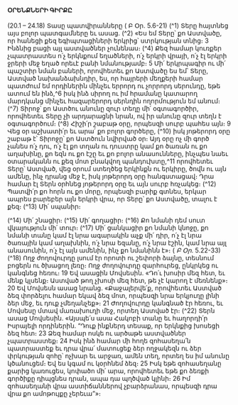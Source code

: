 
#### ՕՐԵՆՔՆԵՐԻ ԳԻՐՔԸ

(20.1 – 24.18)
Տասը պատվիրանները
( Բ Օր. 5.6-21)
(^1) Տերը հայտնեց այս բոլոր պատգամները եւ ասաց.
(^2) «Ես եմ Տերը՝ քո Աստվածը, որ հանեցի քեզ եգիպտացիների երկրից՝ ստրկության տնից։ 3 Ինձնից բացի այլ
աստվածներ չունենաս։
(^4) Քեզ համար կուռքեր չպատրաստես ո՛չ երկնքում եղածների, ո՛չ երկրի վրայի, ո՛չ էլ երկրի ջրերի մեջ եղած որեւէ
բանի նմանությամբ։ 5 Մի՛ երկրպագիր ու մի՛ պաշտիր նման բաների, որովհետեւ քո Աստվածը ես եմ՝ Տերը, Աստված
նախանձախնդիր, ես, որ հայրերի մեղքերի համար պատժում եմ որդիներին մինչեւ երրորդ ու չորրորդ սերունդը, եթե
ատում են ինձ,^6 իսկ ինձ սիրող ու իմ հրամանը կատարող մարդկանց մինչեւ հազարերորդ սերնդին ողորմություն եմ
անում։
(^7) Տիրոջ՝ քո Աստծու անունը զուր տեղը մի՛ օգտագործիր, որովհետեւ Տերը չի արդարացնի նրան, ով իր անունը զուր
տեղն է օգտագործում։
(^8) Հիշի՛ր շաբաթ օրը, որպեսզի սուրբ պահես այն։ 9 Վեց օր աշխատի՛ր եւ արա՛ քո բոլոր գործերը, (^10) իսկ յոթերորդ օրը
շաբաթ է՝ Տիրոջը՝ քո Աստծուն նվիրված օր։ Այդ օրը ոչ մի գործ չանես ո՛չ դու, ո՛չ էլ քո տղան ու դուստրը կամ քո ծառան
ու քո աղախինը, քո եզն ու քո էշը եւ քո բոլոր անասունները, ինչպես նաեւ օտարականն ու քեզ մոտ բնակվող
պանդուխտը,^11 որովհետեւ Տերը՝ Աստված, վեց օրում ստեղծեց երկինքն ու երկիրը, ծովն ու այն ամենը, ինչ դրանց մեջ
է, իսկ յոթերորդ օրը հանգստացավ։ Դրա համար էլ Տերն օրհնեց յոթերորդ օրը եւ այն սուրբ հռչակեց։
(^12) Պատվի՛ր քո հորն ու քո մորը, որպեսզի բարիք գտնես, երկար ապրես բարեբեր այն երկրի վրա, որ Տերը՝ քո
Աստվածը, տալու է քեզ։
(^13) Մի՛ սպանիր։


(^14) Մի՛ շնացիր։
(^15) Մի՛ գողացիր։
(^16) Քո նմանի դեմ սուտ վկայություն մի՛ տուր։
(^17) Մի՛ ցանկացիր քո նմանի կնոջը, քո նմանի տանը կամ էլ նրա ագարակին աչք մի՛ դիր, ո՛չ էլ նրա ծառային կամ
աղախնին, ո՛չ նրա եզանը, ո՛չ նրա էշին, կամ նրա այլ անասունին, ո՛չ էլ այն ամենին, ինչ քո նմանինն է»։
( _Բ Օր_. 5.22-33)
(^18) Ողջ ժողովուրդը լսում էր որոտի ու շեփորի ձայնը, տեսնում բոցերն ու ծխացող լեռը։ Ողջ ժողովուրդը զարհուրեց,
ընկրկեց ու կանգնեց հեռու։ 19 Եվ ասացին Մովսեսին. «Դո՛ւ խոսիր մեզ հետ, եւ մենք կլսենք։ Աստված թող չխոսի մեզ
հետ, թե չէ կարող է մեռնենք»։ 20 Եվ Մովսեսն ասաց նրանց. «Քաջալերվե՛ք, որովհետեւ Աստված ձեզ փորձելու համար
եկավ ձեզ մոտ, որպեսզի նրա երկյուղը լինի ձեր մեջ, եւ դուք չմեղանչեք»։ 21 Ժողովուրդը կանգնած էր հեռու, եւ Մովսեսը
մտավ մառախուղի մեջ, որտեղ Աստված էր։
(^22) Տերն ասաց Մովսեսին. «Այսպե՛ս ասա Հակոբի տանը եւ հաղորդի՛ր Իսրայելի որդիներին. “Դուք ինքներդ տեսաք,
որ երկնքից խոսեցի ձեզ հետ։ 23 Ձեզ համար ոսկե ու արծաթե աստվածներ չպատրաստեք։ 24 Իսկ ինձ համար մի հողե
զոհասեղա՛ն պատրաստեք եւ դրա վրա՛ մատուցեք ձեր ողջակեզն ու ձեր փրկության զոհը՝ ոչխար եւ արջառ, ամեն տեղ,
որտեղ ես իմ անունը կծանուցեմ։ Եվ ես կգամ ու կօրհնեմ ձեզ։ 25 Իսկ եթե զոհասեղանը քարից կառուցես, կոփածո մի՛
արա, որովհետեւ եթե քո ձեռքի գործիքը դիպցնես դրան, ապա դա պղծված կլինի։ 26 Իմ զոհասեղանի վրա
աստիճաններով չբարձրանաս, որպեսզի դրա վրա քո ամոթույքը չերեւա”»։
